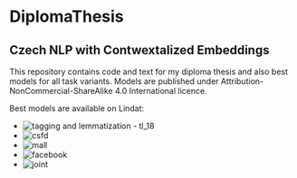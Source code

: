 # DiplomaThesis
## Czech NLP with Contwextalized Embeddings

This repository contains code and text for my diploma thesis and also best models for all task variants. Models are published under Attribution-NonCommercial-ShareAlike 4.0 International licence.

Best models are available on Lindat:
* ![tagging and lemmatization - tl_18]()
* ![csfd]()
* ![mall]()
* ![facebook]()
* ![joint]()

